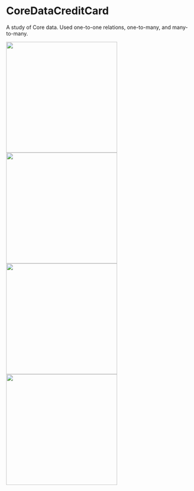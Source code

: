 # CoreDataCreditCard

A study of Core data. Used one-to-one relations, one-to-many, and many-to-many. 

<img src="https://github.com/frankusu/CoreDataCreditCard/assets/6004432/247ea653-872c-4bb9-bcdf-676310c1ad87" width="300">
<img src="https://github.com/frankusu/CoreDataCreditCard/assets/6004432/b90d0899-7739-43b6-998a-e4fd29e20b80" width="300">
<img src="https://github.com/frankusu/CoreDataCreditCard/assets/6004432/43b3296b-ce8b-4812-b5c2-e90b9ec189be" width="300">
<img src="https://github.com/frankusu/CoreDataCreditCard/assets/6004432/4eb69839-08c1-4304-9b44-c53e04a99f93" width="300">

